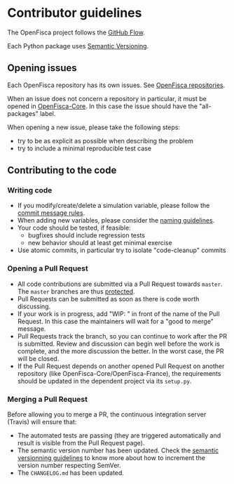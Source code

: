 # Contributor guidelines

The OpenFisca project follows the [GitHub Flow](https://guides.github.com/introduction/flow/).

Each Python package uses [Semantic Versioning](http://semver.org/).

## Opening issues

Each OpenFisca repository has its own issues. See [OpenFisca repositories](https://github.com/openfisca).

When an issue does not concern a repository in particular,
it must be opened in [OpenFisca-Core](https://github.com/openfisca/openfisca-core).
In this case the issue should have the "all-packages" label.

When opening a new issue, please take the following steps:
- try to be as explicit as possible when describing the problem
- try to include a minimal reproducible test case

## Contributing to the code

### Writing code
- If you modify/create/delete a simulation variable, please follow the [commit message rules](https://github.com/openfisca/openfisca-france/wiki/Messages-de-commit).
- When adding new variables, please consider the [naming guidelines](variables-naming.md).
- Your code should be tested, if feasible:
  - bugfixes should include regression tests
  - new behavior should at least get minimal exercise
- Use atomic commits, in particular try to isolate "code-cleanup" commits

### Opening a Pull Request
- All code contributions are submitted via a Pull Request towards `master`. The `master` branches are thus [protected](https://help.github.com/articles/about-protected-branches/).
- Pull Requests can be submitted as soon as there is code worth discussing.
- If your work is in progress, add "WIP: " in front of the name of the Pull Request. In this case the maintainers will wait for a "good to merge" message.
- Pull Requests track the branch, so you can continue to work after the PR is submitted. Review and discussion can begin well before the work is complete, and the more discussion the better. In the worst case, the PR will be closed.
- If the Pull Request depends on another opened Pull Request on another repository (like OpenFisca-Core/OpenFisca-France), the requirements should be updated in the dependent project via its `setup.py`.

### Merging a Pull Request
Before allowing you to merge a PR, the continuous integration server (Travis) will ensure that:
- The  automated tests are passing (they are triggered automatically and result is visible from the Pull Request page).
- The semantic version number has been updated. Check the [semantic versionning guidelines](semver.md) to know more about how to increment the version number respecting SemVer.
- The `CHANGELOG.md` has been updated.

